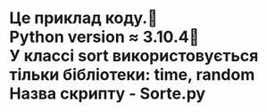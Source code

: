 <h1>Це приклад коду.📝<br>
Python version ≈ 3.10.4🐍<br>
У классі sort використовується тільки бібліотеки: time, random <br>
Назва скрипту - Sorte.py</h1>
